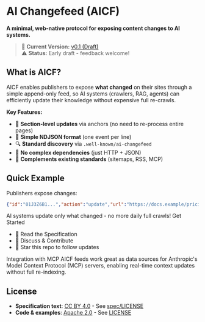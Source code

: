 # AI Changefeed (AICF)

**A minimal, web-native protocol for exposing content changes to AI systems.**

> 🚀 **Current Version:** [v0.1 (Draft)](spec/AICF-v0.1.md)  
> ⚠️ **Status:** Early draft - feedback welcome! 

## What is AICF?

AICF enables publishers to expose **what changed** on their sites through a simple append-only feed, so AI systems (crawlers, RAG, agents) can efficiently update their knowledge without expensive full re-crawls.

**Key Features:**
- 🎯 **Section-level updates** via anchors (no need to re-process entire pages)
- 📝 **Simple NDJSON format** (one event per line)
- 🔍 **Standard discovery** via `.well-known/ai-changefeed`
- 🚫 **No complex dependencies** (just HTTP + JSON)
- 🤝 **Complements existing standards** (sitemaps, RSS, MCP)

## Quick Example

Publishers expose changes:
```json
{"id":"01J3Z6B1...","action":"update","url":"https://docs.example/pricing#tiers","time":"2025-08-21T10:15:00Z","anchor":"tiers"}
```

AI systems update only what changed - no more daily full crawls!
Get Started

* 📖 Read the Specification
* 💬 Discuss & Contribute
* 🌟 Star this repo to follow updates

Integration with MCP
AICF feeds work great as data sources for Anthropic's Model Context Protocol (MCP) servers, enabling real-time context updates without full re-indexing.

## License

- **Specification text**: [CC BY 4.0](https://creativecommons.org/licenses/by/4.0/) - See [spec/LICENSE](spec/LICENSE)
- **Code & examples**: [Apache 2.0](https://opensource.org/licenses/Apache-2.0) - See [LICENSE](LICENSE)
